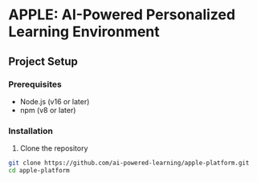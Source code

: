 # APPLE: AI-Powered Personalized Learning Environment

## Project Setup

### Prerequisites
- Node.js (v16 or later)
- npm (v8 or later)

### Installation
1. Clone the repository
```bash
git clone https://github.com/ai-powered-learning/apple-platform.git
cd apple-platform
